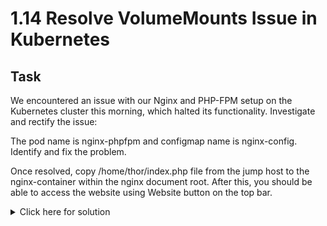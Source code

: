 # 1.14 Resolve VolumeMounts Issue in Kubernetes

## Task
We encountered an issue with our Nginx and PHP-FPM setup on the Kubernetes cluster this morning, which halted its functionality. Investigate and rectify the issue:

The pod name is nginx-phpfpm and configmap name is nginx-config. Identify and fix the problem.

Once resolved, copy /home/thor/index.php file from the jump host to the nginx-container within the nginx document root. After this, you should be able to access the website using Website button on the top bar.
<details>
  <summary>Click here for solution</summary>

  ## Solution
  1. Copy current pod configuration to YAML (or create it) + Troubleshooting
  ```bash
  kubectl get pod nginx-phpfpm -o yaml > ningx-phpfpm.yaml
  # This will be needed to recreate the pod later
  
  kubectl describe pod nginx-phpfpm
  kubectl logs nginx-phpfpm -c nginx-container
  kubectl logs nginx-phpfpm
  kubectl get configmap nginx-config -o yaml
  ```
  We notice PHP-FPM wrote into /var/www/html while Nginx served from /usr/share/nginx/html  
  In the ConfigMap, we notice root /var/www/html and listen 8099  
  While listening on port 8099 is unusual (usually port 80), here it's part of the configuration, so no need to change it  
  So the problem is clearly the mismatch between where PHP-FPM writes and where Nginx serves.  
  2. Edit (or create) the YAML
  In order to clean up, we removed:  
    - The entire "status:" section at the end
    - Under "metadata:", annotations (and it's nested content), resourceVersion, uid, creationTimestap, any managedFields
    - Under spec, dnsPolicy, enableServiceLinks, nodeName, preemptionPolicy, proprity, schedulername, securityContext, serviceAccount, serviceAccountName, terminationGracePeriodSeconds, entire tolerations list, any imagePullPolicy, any terminationMessagePath

  ```yaml
  # Expected yaml
  apiVersion: v1
  kind: Pod
  metadata:
    labels:
      app: php-app
    name: nginx-phpfpm
    namespace: default
  spec:
    containers:
    - image: php:7.2-fpm-alpine
      imagePullPolicy: IfNotPresent
      name: php-fpm-container
      resources: {}
      terminationMessagePath: /dev/termination-log
      terminationMessagePolicy: File
      volumeMounts:
      - mountPath: /usr/share/nginx/html  # Changed to match Nginx
        name: shared-files
      - mountPath: /var/run/secrets/kubernetes.io/serviceaccount
        name: kube-api-access-6px6z
        readOnly: true
    - image: nginx:latest
      imagePullPolicy: Always
      name: nginx-container
      resources: {}
      terminationMessagePath: /dev/termination-log
      terminationMessagePolicy: File
      volumeMounts:
      - mountPath: /usr/share/nginx/html
        name: shared-files
      - mountPath: /etc/nginx/nginx.conf
        name: nginx-config-volume
        subPath: nginx.conf
      - mountPath: /var/run/secrets/kubernetes.io/serviceaccount
        name: kube-api-access-6px6z
        readOnly: true
    restartPolicy: Always
    volumes:
    - emptyDir: {}
      name: shared-files
    - configMap:
        defaultMode: 420
        name: nginx-config
      name: nginx-config-volume
    - name: kube-api-access-6px6z
      projected:
        defaultMode: 420
        sources:
        - serviceAccountToken:
            expirationSeconds: 3607
            path: token
        - configMap:
            items:
            - key: ca.crt
              path: ca.crt
            name: kube-root-ca.crt
        - downwardAPI:
            items:
            - fieldRef:
                apiVersion: v1
                fieldPath: metadata.namespace
              path: namespace
  ```
  3. Edit ConfigMap
  ```yaml
  # Here, we need to change the root to correct the mismatch
  apiVersion: v1
  data:
    nginx.conf: |
      events {
      }
      http {
        server {
          listen 8099 default_server;
          listen [::]:8099 default_server;
  
          # Set nginx to serve files from the shared volume!
          root /usr/share/nginx/html;  # <- Change here
          index  index.html index.htm index.php;
          server_name _;
          location / {
            try_files $uri $uri/ =404;
          }
          location ~ \.php$ {
            include fastcgi_params;
            fastcgi_param REQUEST_METHOD $request_method;
            fastcgi_param SCRIPT_FILENAME $document_root$fastcgi_script_name;
            fastcgi_pass 127.0.0.1:9000;
          }
        }
      }
  kind: ConfigMap
  metadata:
    annotations:
      kubectl.kubernetes.io/last-applied-configuration: |
        {"apiVersion":"v1","data":{"nginx.conf":"events {\n}\nhttp {\n  server {\n    listen 8099 default_server;\n    listen [::]:8099 default_server;\n\n    # Set nginx to serve files from the shared volume!\n    root /var/www/html;\n    index  index.html index.htm index.php;\n    server_name _;\n    location / {\n      try_files $uri $uri/ =404;\n    }\n    location ~ \\.php$ {\n      include fastcgi_params;\n      fastcgi_param REQUEST_METHOD $request_method;\n      fastcgi_param SCRIPT_FILENAME $document_root$fastcgi_script_name;\n      fastcgi_pass 127.0.0.1:9000;\n    }\n  }\n}\n"},"kind":"ConfigMap","metadata":{"annotations":{},"name":"nginx-config","namespace":"default"}}
    creationTimestamp: "2025-07-16T01:03:13Z"
    name: nginx-config
    namespace: default
    resourceVersion: "6278"
    uid: 21b033c6-b854-4a9b-83f3-2d0846f25a85
  ```
  4. Delete and recreate pod
  ```bash
  kubectl delete pod nginx-phpfpm
  kubectl apply -f nginx-phpfpm.yaml
  ```
  5. Copy the index.php file into the container
  ```bash
  kubectl cp /home/thor/index.php \
  nginx-phpfpm:/usr/share/nginx/html/index.php \
  -c php-fpm-container
  ```
  6. Verify
  ```bash
  kubectl get pods nginx-phpfpm

  # Verify file presence
  kubectl exec nginx-phpfpm -c nginx-container -- ls /usr/share/nginx/html
  ```
  Go to the web interface, it should work now.
</details>
